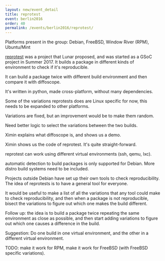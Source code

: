 ```yaml
---
layout: new/event_detail
title: reprotest
event: berlin2016
order: 40
permalink: /events/berlin2016/reprotest/
---
```


Platforms present in the group: Debian, FreeBSD, Window River (RPM), Ubuntu/Mint

[reprotest](https://tracker.debian.org/reprotest) was a project that Lunar proposed, and was started as a GSoC project
in Summer 2017.  It builds a package in different kinds of environment to check
if it's reproducible.

It can build a package twice with different build environment and then compare
it with diffoscope.

It's written in python, made cross-platform, without many dependencies.

Some of the variations reprotests does are Linux specific for now, this needs to
be expanded to other platforms.

Variations are fixed, but an improvement would be to make them random.

Need better logic to select the variations between the two builds.

Ximin explains what diffoscope is, and shows us a demo.

Ximin shows us the code of reprotest.  It's quite straight-forward.

reprotest can work using different virtual environments (ssh, qemu, lxc).

automatic detection to build packages is only supported for Debian.  More distro
build systems need to be included.

Projects outside Debian have set up their own tools to check reproducibility.
The idea of reprotests is to have a general tool for everyone.

It would be useful to make a list of all the variations that any tool could make
to check reproducibility, and then when a package is not reproducible, bisect
the variations to figure out which one makes the build different.

Follow up: the idea is to build a package twice repeating the same environment
as close as possible, and then start adding variations to figure out which one
causes a difference in the build.

Suggestion: Do one build in one virtual environment, and the other in a
different virtual environment.

TODO: make it work for RPM, make it work for FreeBSD (with FreeBSD specific
variations).


